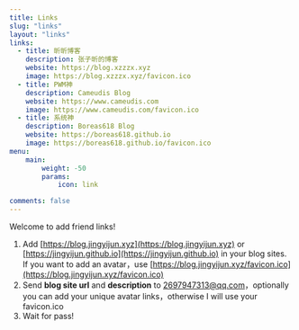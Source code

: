 ```yaml
---
title: Links
slug: "links"
layout: "links"
links:
  - title: 昕昕博客
    description: 张子昕的博客
    website: https://blog.xzzzx.xyz
    image: https://blog.xzzzx.xyz/favicon.ico
  - title: PWM神
    description: Cameudis Blog
    website: https://www.cameudis.com
    image: https://www.cameudis.com/favicon.ico
  - title: 系统神
    description: Boreas618 Blog
    website: https://boreas618.github.io
    image: https://boreas618.github.io/favicon.ico
menu:
    main: 
        weight: -50
        params:
            icon: link

comments: false
---
```


Welcome to add friend links!

1. Add [https://blog.jingyijun.xyz](https://blog.jingyijun.xyz) or [https://jingyijun.github.io](https://jingyijun.github.io) in your blog sites. If you want to add an avatar，use [https://blog.jingyijun.xyz/favicon.ico](https://blog.jingyijun.xyz/favicon.ico)
2. Send **blog site url** and **description** to 2697947313@qq.com，optionally you can add your unique avatar links，otherwise I will use your favicon.ico
3. Wait for pass!